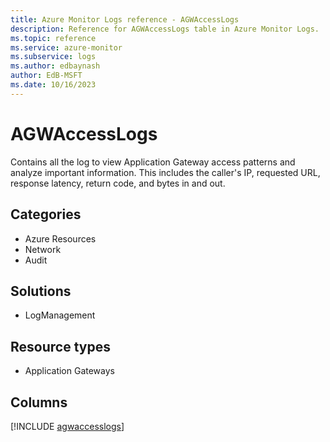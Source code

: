 ```yaml
---
title: Azure Monitor Logs reference - AGWAccessLogs
description: Reference for AGWAccessLogs table in Azure Monitor Logs.
ms.topic: reference
ms.service: azure-monitor
ms.subservice: logs
ms.author: edbaynash
author: EdB-MSFT
ms.date: 10/16/2023
---
```


# AGWAccessLogs

Contains all the log to view Application Gateway access patterns and analyze important information. This includes the caller's IP, requested URL, response latency, return code, and bytes in and out.

## Categories

- Azure Resources
- Network
- Audit
## Solutions

- LogManagement
## Resource types

- Application Gateways

            


## Columns
  
[!INCLUDE [agwaccesslogs](../includes/agwaccesslogs-include.md)]
